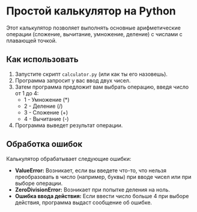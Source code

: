 # Простой калькулятор на Python

Этот калькулятор позволяет выполнять основные арифметические операции (сложение, вычитание, умножение, деление) с числами с плавающей точкой.

## Как использовать

1.  Запустите скрипт `calculator.py` (или как ты его назовешь).
2.  Программа запросит у вас ввод двух чисел.
3.  Затем программа предложит вам выбрать операцию, введя число от 1 до 4:
    *   1 - Умножение (*)
    *   2 - Деление (/)
    *   3 - Сложение (+)
    *   4 - Вычитание (-)
4.  Программа выведет результат операции.

## Обработка ошибок

Калькулятор обрабатывает следующие ошибки:

*   **ValueError:** Возникает, если вы введете что-то, что нельзя преобразовать в число (например, буквы) при вводе чисел или при выборе операции.
*   **ZeroDivisionError:** Возникает при попытке деления на ноль.
*   **Ошибка ввода действия:** Если ввести число больше 4 при выборе действия, программа выдаст сообщение об ошибке.

